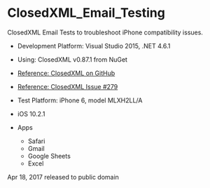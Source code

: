 # ClosedXML_Email_Testing
ClosedXML Email Tests to troubleshoot iPhone compatibility issues.

- Development Platform:  Visual Studio 2015, .NET 4.6.1
- Using:  ClosedXML v0.87.1 from NuGet
- [Reference: ClosedXML on GitHub](https://github.com/ClosedXML/ClosedXML)
- [Reference: ClosedXML Issue #279](https://github.com/ClosedXML/ClosedXML/issues/279)

- Test Platform:  iPhone 6, model MLXH2LL/A
- iOS 10.2.1
- Apps
    - Safari
    - Gmail
    - Google Sheets
    - Excel

Apr 18, 2017 released to public domain
